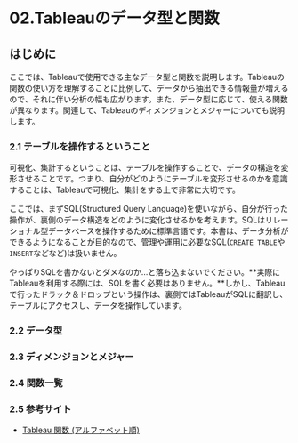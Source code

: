 # 02.Tableauのデータ型と関数

## はじめに

ここでは、Tableauで使用できる主なデータ型と関数を説明します。Tableauの関数の使い方を理解することに比例して、データから抽出できる情報量が増えるので、それに伴い分析の幅も広がります。また、データ型に応じて、使える関数が異なります。関連して、Tableauのディメンジョンとメジャーについても説明します。

### 2.1 テーブルを操作するということ

可視化、集計するということは、テーブルを操作することで、データの構造を変形させることです。つまり、自分がどのようにテーブルを変形させるのかを意識することは、Tableauで可視化、集計をする上で非常に大切です。

ここでは、まずSQL\(Structured Query Language\)を使いながら、自分が行った操作が、裏側のデータ構造をどのように変化させるかを考えます。SQLはリレーショナル型データベースを操作するために標準言語です。本書は、データ分析ができるようになることが目的なので、管理や運用に必要なSQL\(`CREATE TABLE`や`INSERT`などなど\)は扱いません。

やっぱりSQLを書かないとダメなのか…と落ち込まないでください。**実際にTableauを利用する際には、SQLを書く必要はありません。**しかし、Tableauで行ったドラック＆ドロップという操作は、裏側ではTableauがSQLに翻訳し、テーブルにアクセスし、データを操作しています。

### 2.2 データ型

### 2.3 ディメンジョンとメジャー

### 2.4 関数一覧

### 2.5 参考サイト

* [Tableau 関数 \(アルファベット順\)](https://help.tableau.com/current/pro/desktop/ja-jp/functions_all_alphabetical.htm)



